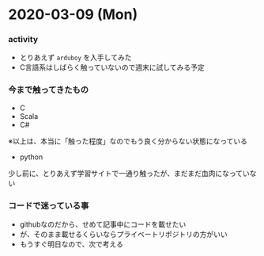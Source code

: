 # 2020-03-09 (Mon)

### activity
 * とりあえず `arduboy` を入手してみた
 * C言語系はしばらく触っていないので週末に試してみる予定

### 今まで触ってきたもの
 * C
 * Scala
 * C#
 
 ※以上は、本当に「触った程度」なのでもう良く分からない状態になっている

 * python
 
 少し前に、とりあえず学習サイトで一通り触ったが、まだまだ血肉になっていない

### コードで迷っている事
 * githubなのだから、せめて記事中にコードを載せたい
 * が、そのまま載せるくらいならプライベートリポジトリの方がいい
 * もうすぐ明日なので、次で考える

